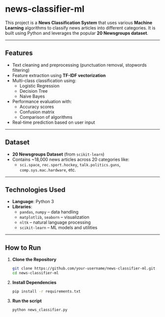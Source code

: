 # news-classifier-ml
This project is a **News Classification System** that uses various **Machine Learning** algorithms to classify news articles into different categories. It is built using Python and leverages the popular **20 Newsgroups dataset**.

---

## Features
- Text cleaning and preprocessing (punctuation removal, stopwords filtering)
- Feature extraction using **TF-IDF vectorization**
- Multi-class classification using:
  - Logistic Regression
  - Decision Tree
  - Naive Bayes
- Performance evaluation with:
  - Accuracy scores
  - Confusion matrix
  - Comparison of algorithms
- Real-time prediction based on user input

---

## Dataset

- **20 Newsgroups Dataset** (from `scikit-learn`)
- Contains ~18,000 news articles across 20 categories like:
  - `sci.space`, `rec.sport.hockey`, `talk.politics.guns`, `comp.sys.mac.hardware`, etc.

---

## Technologies Used

- **Language**: Python 3
- **Libraries**:
  - `pandas`, `numpy` – data handling
  - `matplotlib`, `seaborn` – visualization
  - `nltk` – natural language processing
  - `scikit-learn` – ML models and utilities

---

## How to Run

1. **Clone the Repository**  
   ```bash
   git clone https://github.com/your-username/news-classifier-ml.git
   cd news-classifier-ml


2. **Install Dependencies**  
   ```bash
   pip install -r requirements.txt

3. **Run the script**  
   ```bash
   python news_classifier.py
